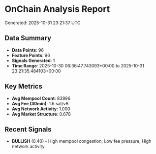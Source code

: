 # OnChain Analysis Report
Generated: 2025-10-31 23:21:37 UTC

## Data Summary
- **Data Points**: 96
- **Feature Points**: 96
- **Signals Generated**: 1
- **Time Range**: 2025-10-30 06:36:47.743093+00:00 to 2025-10-31 23:21:35.484103+00:00

## Key Metrics
- **Avg Mempool Count**: 83996
- **Avg Fee (30min)**: 1.6 sat/vB
- **Avg Network Activity**: 1.000
- **Avg Market Structure**: 0.678

## Recent Signals
- **BULLISH** (0.40) - High mempool congestion; Low fee pressure; High network activity
